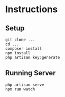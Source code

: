 # Instructions

## Setup
```
git clone ...
cd ...
composer install
npm install
php artisan key:generate
```

## Running Server
```
php artisan serve
npm run watch
```
